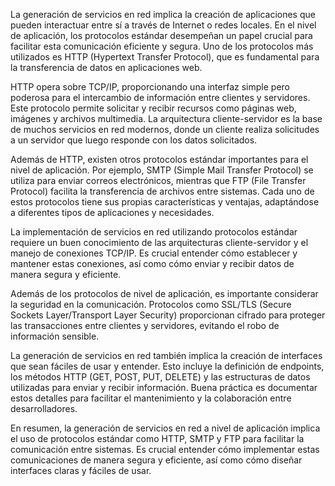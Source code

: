 La generación de servicios en red implica la creación de aplicaciones que pueden interactuar entre sí a través de Internet o redes locales. En el nivel de aplicación, los protocolos estándar desempeñan un papel crucial para facilitar esta comunicación eficiente y segura. Uno de los protocolos más utilizados es HTTP (Hypertext Transfer Protocol), que es fundamental para la transferencia de datos en aplicaciones web.

HTTP opera sobre TCP/IP, proporcionando una interfaz simple pero poderosa para el intercambio de información entre clientes y servidores. Este protocolo permite solicitar y recibir recursos como páginas web, imágenes y archivos multimedia. La arquitectura cliente-servidor es la base de muchos servicios en red modernos, donde un cliente realiza solicitudes a un servidor que luego responde con los datos solicitados.

Además de HTTP, existen otros protocolos estándar importantes para el nivel de aplicación. Por ejemplo, SMTP (Simple Mail Transfer Protocol) se utiliza para enviar correos electrónicos, mientras que FTP (File Transfer Protocol) facilita la transferencia de archivos entre sistemas. Cada uno de estos protocolos tiene sus propias características y ventajas, adaptándose a diferentes tipos de aplicaciones y necesidades.

La implementación de servicios en red utilizando protocolos estándar requiere un buen conocimiento de las arquitecturas cliente-servidor y el manejo de conexiones TCP/IP. Es crucial entender cómo establecer y mantener estas conexiones, así como cómo enviar y recibir datos de manera segura y eficiente.

Además de los protocolos de nivel de aplicación, es importante considerar la seguridad en la comunicación. Protocolos como SSL/TLS (Secure Sockets Layer/Transport Layer Security) proporcionan cifrado para proteger las transacciones entre clientes y servidores, evitando el robo de información sensible.

La generación de servicios en red también implica la creación de interfaces que sean fáciles de usar y entender. Esto incluye la definición de endpoints, los métodos HTTP (GET, POST, PUT, DELETE) y las estructuras de datos utilizadas para enviar y recibir información. Buena práctica es documentar estos detalles para facilitar el mantenimiento y la colaboración entre desarrolladores.

En resumen, la generación de servicios en red a nivel de aplicación implica el uso de protocolos estándar como HTTP, SMTP y FTP para facilitar la comunicación entre sistemas. Es crucial entender cómo implementar estas comunicaciones de manera segura y eficiente, así como cómo diseñar interfaces claras y fáciles de usar.
